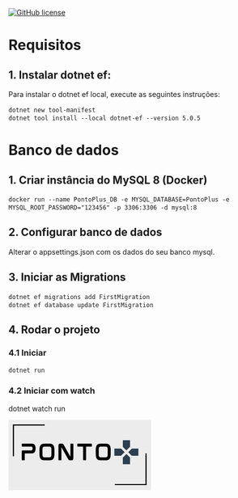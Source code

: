 [![GitHub license](https://img.shields.io/github/license/Naereen/StrapDown.js.svg)](https://github.com/pmarcelojr/PontoPlus/blob/main/LICENSE)

# Requisitos
## 1. Instalar dotnet ef:
Para instalar o dotnet ef local, execute as seguintes instruções:
```
dotnet new tool-manifest 
dotnet tool install --local dotnet-ef --version 5.0.5
```

# Banco de dados
## 1. Criar instância do MySQL 8 (Docker)
```
docker run --name PontoPlus_DB -e MYSQL_DATABASE=PontoPlus -e MYSQL_ROOT_PASSWORD="123456" -p 3306:3306 -d mysql:8
```
## 2. Configurar banco de dados
Alterar o appsettings.json com os dados do seu banco mysql.

## 3. Iniciar as Migrations
```
dotnet ef migrations add FirstMigration
dotnet ef database update FirstMigration
```

## 4. Rodar o projeto 
### 4.1 Iniciar
```
dotnet run
```

### 4.2 Iniciar com watch
dotnet watch run

![](/PontoPlus/wwwroot/images/logo1.png)

